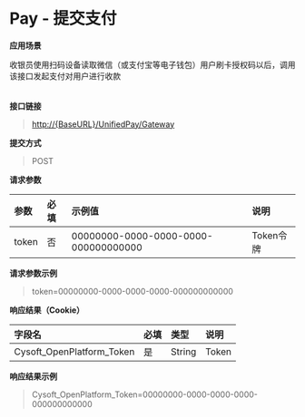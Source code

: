 # Pay - 提交支付

**应用场景**

收银员使用扫码设备读取微信（或支付宝等电子钱包）用户刷卡授权码以后，调用该接口发起支付对用户进行收款

###### 

**接口链接**

> [http://{BaseURL}/UnifiedPay/Gateway](http://{BaseURL}/OpenPlatform/Login)

**提交方式**

> POST

**请求参数**

| 参数 | 必填 | 示例值 | 说明 |
| :--- | :--- | :--- | :--- |
| token | 否 | 00000000-0000-0000-0000-000000000000 | Token令牌 |

**请求参数示例**

> token=00000000-0000-0000-0000-000000000000

**响应结果（Cookie）**

| 字段名 | 必填 | 类型 | 说明 |
| :--- | :--- | :--- | :--- |
| Cysoft\_OpenPlatform\_Token | 是 | String | Token |

**响应结果示例**

> Cysoft\_OpenPlatform\_Token=00000000-0000-0000-0000-000000000000



